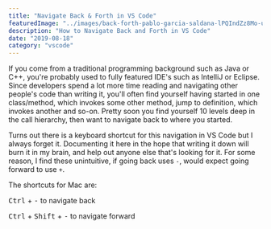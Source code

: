 ```yaml
---
title: "Navigate Back & Forth in VS Code"
featuredImage: "../images/back-forth-pablo-garcia-saldana-lPQIndZz8Mo-unsplash.jpg"
description: "How to Navigate Back and Forth in VS Code"
date: "2019-08-18"
category: "vscode"
---
```


If you come from a traditional programming background such as Java or C++, you're probably used to fully featured IDE's such as IntelliJ or Eclipse. Since developers spend a lot more time reading and navigating other people's code than writing it, you'll often find yourself having started in one class/method, which invokes some other method, jump to definition, which invokes another and so-on. Pretty soon you find yourself 10 levels deep in the call hierarchy, then want to navigate back to where you started.

Turns out there is a keyboard shortcut for this navigation in VS Code but I always forget it. Documenting it here in the hope that writing it down will burn it in my brain, and help out anyone else that's looking for it. For some reason, I find these unintuitive, if going back uses `-`, would expect going forward to use `+`.

The shortcuts for Mac are:

<kbd>Ctrl</kbd> + <kbd>-</kbd> to navigate back

<kbd>Ctrl</kbd> + <kbd>Shift</kbd> + <kbd>-</kbd> to navigate forward
